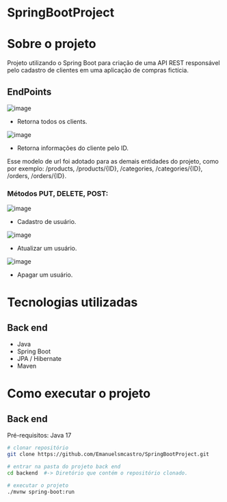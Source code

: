# SpringBootProject

# Sobre o projeto

Projeto utilizando o Spring Boot para criação de uma API REST responsável pelo cadastro de clientes em uma aplicação de compras fictícia.

## EndPoints
![image](https://github.com/Emanuelsmcastro/SpringBootProject/assets/93106680/02940507-1244-4b58-89ae-f1ea7724c5d8)
- Retorna todos os clients.

![image](https://github.com/Emanuelsmcastro/SpringBootProject/assets/93106680/6c598ff8-262b-4771-ab19-7c863b547035)
- Retorna informações do cliente pelo ID.

Esse modelo de url foi adotado para as demais entidades do projeto, como por exemplo: /products, /products/{ID}, /categories, /categories/{ID}, /orders, /orders/{ID}.

### Métodos PUT, DELETE, POST:
![image](https://github.com/Emanuelsmcastro/SpringBootProject/assets/93106680/7eec343b-ef35-4066-a52a-6780190587c8)
- Cadastro de usuário.

![image](https://github.com/Emanuelsmcastro/SpringBootProject/assets/93106680/adf167d2-8564-401b-bad4-60e43035cddb)
- Atualizar um usuário.

![image](https://github.com/Emanuelsmcastro/SpringBootProject/assets/93106680/4514a36c-3239-4657-acad-4486f2b59f69)
- Apagar um usuário.

# Tecnologias utilizadas
## Back end
- Java
- Spring Boot
- JPA / Hibernate
- Maven
  
# Como executar o projeto

## Back end
Pré-requisitos: Java 17

```bash
# clonar repositório
git clone https://github.com/Emanuelsmcastro/SpringBootProject.git

# entrar na pasta do projeto back end
cd backend  #-> Diretório que contém o repositório clonado.

# executar o projeto
./mvnw spring-boot:run
```
